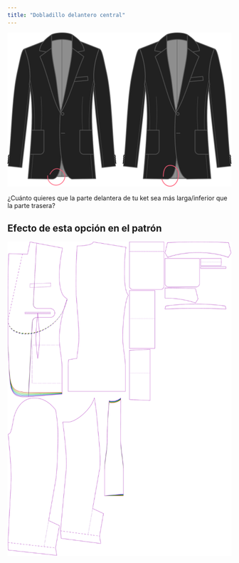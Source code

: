 ```yaml
---
title: "Dobladillo delantero central"
---
```


![Dobladillo delantero central](centerfronthemdrop.svg)

¿Cuánto quieres que la parte delantera de tu ket sea más larga/inferior que la parte trasera?

## Efecto de esta opción en el patrón

![Esta imagen muestra el efecto de esta opción superponiendo varias variantes que tienen un valor diferente para esta opción](jaeger_centerfronthemdrop_sample.svg "Efecto de esta opción en el patrón")
